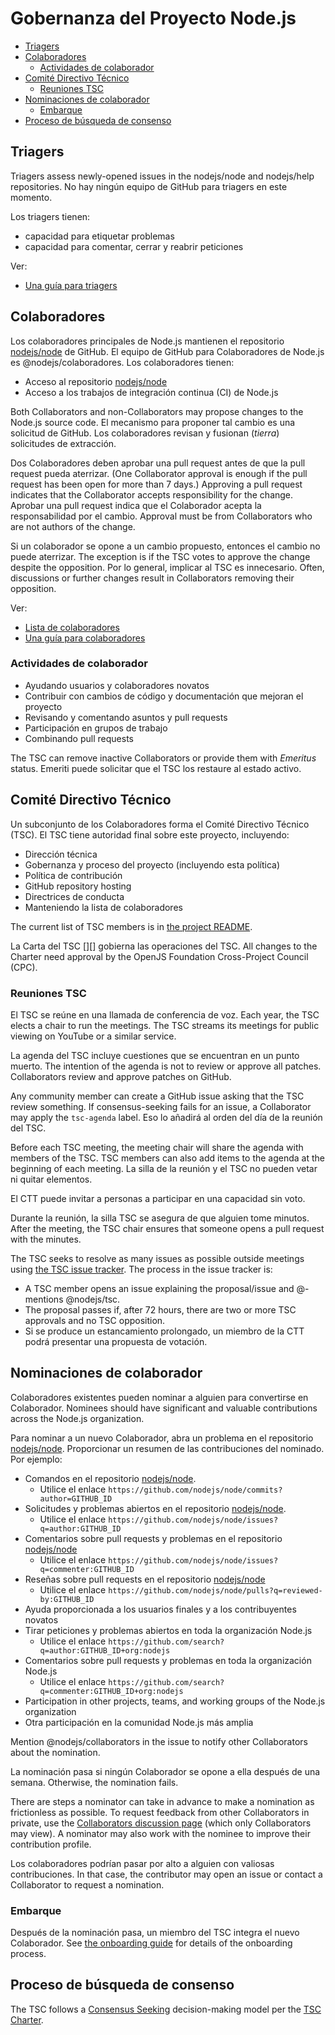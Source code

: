 # Gobernanza del Proyecto Node.js

<!-- TOC -->

* [Triagers](#triagers)
* [Colaboradores](#collaborators)
  * [Actividades de colaborador](#collaborator-activities)
* [Comité Directivo Técnico](#technical-steering-committee)
  * [Reuniones TSC](#tsc-meetings)
* [Nominaciones de colaborador](#collaborator-nominations)
  * [Embarque](#onboarding)
* [Proceso de búsqueda de consenso](#consensus-seeking-process)

<!-- /TOC -->

## Triagers

Triagers assess newly-opened issues in the nodejs/node and nodejs/help repositories. No hay ningún equipo de GitHub para triagers en este momento.

Los triagers tienen:
* capacidad para etiquetar problemas
* capacidad para comentar, cerrar y reabrir peticiones

Ver:

* [Una guía para triagers](./doc/guides/contributing/issues.md#triaging-a-bug-report)

## Colaboradores

Los colaboradores principales de Node.js mantienen el repositorio [nodejs/node][] de GitHub. El equipo de GitHub para Colaboradores de Node.js es @nodejs/colaboradores. Los colaboradores tienen:

* Acceso al repositorio [nodejs/node][]
* Acceso a los trabajos de integración continua (CI) de Node.js

Both Collaborators and non-Collaborators may propose changes to the Node.js source code. El mecanismo para proponer tal cambio es una solicitud de GitHub. Los colaboradores revisan y fusionan (_tierra_) solicitudes de extracción.

Dos Colaboradores deben aprobar una pull request antes de que la pull request pueda aterrizar. (One Collaborator approval is enough if the pull request has been open for more than 7 days.) Approving a pull request indicates that the Collaborator accepts responsibility for the change. Aprobar una pull request indica que el Colaborador acepta la responsabilidad por el cambio. Approval must be from Collaborators who are not authors of the change.

Si un colaborador se opone a un cambio propuesto, entonces el cambio no puede aterrizar. The exception is if the TSC votes to approve the change despite the opposition. Por lo general, implicar al TSC es innecesario. Often, discussions or further changes result in Collaborators removing their opposition.

Ver:

* [Lista de colaboradores](./README.md#current-project-team-members)
* [Una guía para colaboradores](./doc/guides/collaborator-guide.md)

### Actividades de colaborador

* Ayudando usuarios y colaboradores novatos
* Contribuir con cambios de código y documentación que mejoran el proyecto
* Revisando y comentando asuntos y pull requests
* Participación en grupos de trabajo
* Combinando pull requests

The TSC can remove inactive Collaborators or provide them with _Emeritus_ status. Emeriti puede solicitar que el TSC los restaure al estado activo.

## Comité Directivo Técnico

Un subconjunto de los Colaboradores forma el Comité Directivo Técnico (TSC). El TSC tiene autoridad final sobre este proyecto, incluyendo:

* Dirección técnica
* Gobernanza y proceso del proyecto (incluyendo esta política)
* Política de contribución
* GitHub repository hosting
* Directrices de conducta
* Manteniendo la lista de colaboradores

The current list of TSC members is in [the project README](./README.md#current-project-team-members).

La Carta del TSC [][] gobierna las operaciones del TSC. All changes to the Charter need approval by the OpenJS Foundation Cross-Project Council (CPC).

### Reuniones TSC

El TSC se reúne en una llamada de conferencia de voz. Each year, the TSC elects a chair to run the meetings. The TSC streams its meetings for public viewing on YouTube or a similar service.

La agenda del TSC incluye cuestiones que se encuentran en un punto muerto. The intention of the agenda is not to review or approve all patches. Collaborators review and approve patches on GitHub.

Any community member can create a GitHub issue asking that the TSC review something. If consensus-seeking fails for an issue, a Collaborator may apply the `tsc-agenda` label. Eso lo añadirá al orden del día de la reunión del TSC.

Before each TSC meeting, the meeting chair will share the agenda with members of the TSC. TSC members can also add items to the agenda at the beginning of each meeting. La silla de la reunión y el TSC no pueden vetar ni quitar elementos.

El CTT puede invitar a personas a participar en una capacidad sin voto.

Durante la reunión, la silla TSC se asegura de que alguien tome minutos. After the meeting, the TSC chair ensures that someone opens a pull request with the minutes.

The TSC seeks to resolve as many issues as possible outside meetings using [the TSC issue tracker](https://github.com/nodejs/TSC/issues). The process in the issue tracker is:

* A TSC member opens an issue explaining the proposal/issue and @-mentions @nodejs/tsc.
* The proposal passes if, after 72 hours, there are two or more TSC approvals and no TSC opposition.
* Si se produce un estancamiento prolongado, un miembro de la CTT podrá presentar una propuesta de votación.

## Nominaciones de colaborador

Colaboradores existentes pueden nominar a alguien para convertirse en Colaborador. Nominees should have significant and valuable contributions across the Node.js organization.

Para nominar a un nuevo Colaborador, abra un problema en el repositorio [nodejs/node][]. Proporcionar un resumen de las contribuciones del nominado. Por ejemplo:

* Comandos en el repositorio [nodejs/node][].
  * Utilice el enlace `https://github.com/nodejs/node/commits?author=GITHUB_ID`
* Solicitudes y problemas abiertos en el repositorio [nodejs/node][].
  * Utilice el enlace `https://github.com/nodejs/node/issues?q=author:GITHUB_ID`
* Comentarios sobre pull requests y problemas en el repositorio [nodejs/node][]
  * Utilice el enlace `https://github.com/nodejs/node/issues?q=commenter:GITHUB_ID`
* Reseñas sobre pull requests en el repositorio [nodejs/node][]
  * Utilice el enlace `https://github.com/nodejs/node/pulls?q=reviewed-by:GITHUB_ID`
* Ayuda proporcionada a los usuarios finales y a los contribuyentes novatos
* Tirar peticiones y problemas abiertos en toda la organización Node.js
  * Utilice el enlace  `https://github.com/search?q=author:GITHUB_ID+org:nodejs`
* Comentarios sobre pull requests y problemas en toda la organización Node.js
  * Utilice el enlace `https://github.com/search?q=commenter:GITHUB_ID+org:nodejs`
* Participation in other projects, teams, and working groups of the Node.js organization
* Otra participación en la comunidad Node.js más amplia

Mention @nodejs/collaborators in the issue to notify other Collaborators about the nomination.

La nominación pasa si ningún Colaborador se opone a ella después de una semana. Otherwise, the nomination fails.

There are steps a nominator can take in advance to make a nomination as frictionless as possible. To request feedback from other Collaborators in private, use the [Collaborators discussion page][] (which only Collaborators may view). A nominator may also work with the nominee to improve their contribution profile.

Los colaboradores podrían pasar por alto a alguien con valiosas contribuciones. In that case, the contributor may open an issue or contact a Collaborator to request a nomination.

### Embarque

Después de la nominación pasa, un miembro del TSC integra el nuevo Colaborador. See [the onboarding guide](./onboarding.md) for details of the onboarding process.

## Proceso de búsqueda de consenso

The TSC follows a [Consensus Seeking][] decision-making model per the [TSC Charter][].

[Collaborators discussion page]: https://github.com/orgs/nodejs/teams/collaborators/discussions
[Consensus Seeking]: https://en.wikipedia.org/wiki/Consensus-seeking_decision-making
[2]: https://github.com/nodejs/TSC/blob/HEAD/TSC-Charter.md
[3]: https://github.com/nodejs/TSC/blob/HEAD/TSC-Charter.md
[TSC Charter]: https://github.com/nodejs/TSC/blob/HEAD/TSC-Charter.md
[nodejs/node]: https://github.com/nodejs/node
